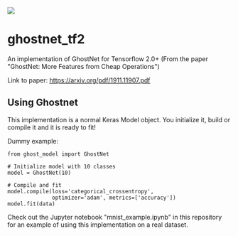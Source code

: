 ![](https://img.shields.io/github/repo-size/carlolepelaars/ghostnet_tf2)

# ghostnet_tf2
An implementation of GhostNet for Tensorflow 2.0+ (From the paper "GhostNet: More Features from Cheap Operations")

Link to paper: https://arxiv.org/pdf/1911.11907.pdf

## Using Ghostnet

This implementation is a normal Keras Model object.
You initialize it, build or compile it and it is ready to fit!

Dummy example:
```
from ghost_model import GhostNet

# Initialize model with 10 classes
model = GhostNet(10)

# Compile and fit
model.compile(loss='categorical_crossentropy', 
              optimizer='adam', metrics=['accuracy']) 
model.fit(data)

```

Check out the Jupyter notebook "mnist_example.ipynb" in this repository for an example of using this implementation on a real dataset.
